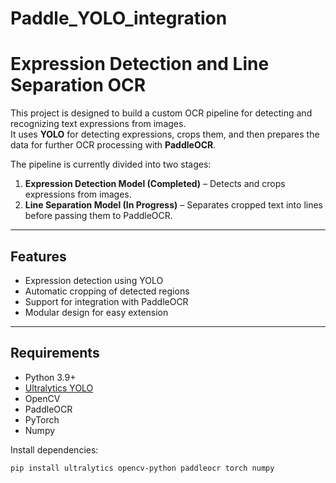 # Paddle_YOLO_integration
# Expression Detection and Line Separation OCR

This project is designed to build a custom OCR pipeline for detecting and recognizing text expressions from images.  
It uses **YOLO** for detecting expressions, crops them, and then prepares the data for further OCR processing with **PaddleOCR**.  

The pipeline is currently divided into two stages:  
1. **Expression Detection Model (Completed)** – Detects and crops expressions from images.  
2. **Line Separation Model (In Progress)** – Separates cropped text into lines before passing them to PaddleOCR.

---

## Features
- Expression detection using YOLO
- Automatic cropping of detected regions
- Support for integration with PaddleOCR
- Modular design for easy extension

---

## Requirements
- Python 3.9+
- [Ultralytics YOLO](https://github.com/ultralytics/ultralytics)
- OpenCV
- PaddleOCR
- PyTorch
- Numpy

Install dependencies:
```bash
pip install ultralytics opencv-python paddleocr torch numpy
